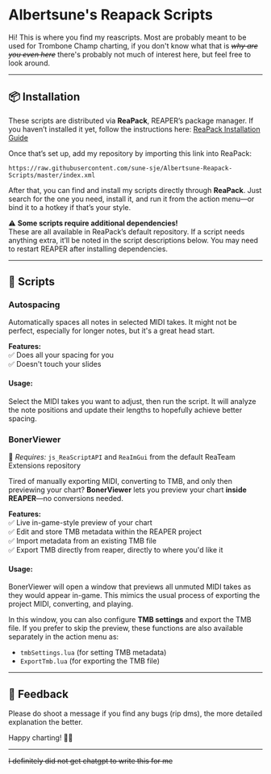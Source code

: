 # Albertsune's Reapack Scripts

Hi! This is where you find my reascripts. Most are probably meant to be used for Trombone Champ charting, if you don't know what that is ~~_why are you even here_~~ there's probably not much of interest here, but feel free to look around.

---

## 📦 Installation

These scripts are distributed via **ReaPack**, REAPER’s package manager. If you haven’t installed it yet, follow the instructions here: [ReaPack Installation Guide](https://reapack.com/)

Once that’s set up, add my repository by importing this link into ReaPack:

```plaintext
https://raw.githubusercontent.com/sune-sje/Albertsune-Reapack-Scripts/master/index.xml
```

After that, you can find and install my scripts directly through **ReaPack**. Just search for the one you need, install it, and run it from the action menu—or bind it to a hotkey if that’s your style.

⚠ **Some scripts require additional dependencies!**  
These are all available in ReaPack’s default repository. If a script needs anything extra, it’ll be noted in the script descriptions below. You may need to restart REAPER after installing dependencies.

---

## 🎼 Scripts

### **Autospacing**

Automatically spaces all notes in selected MIDI takes. It might not be perfect, especially for longer notes, but it's a great head start.

**Features:**  
✅ Does all your spacing for you  
✅ Doesn't touch your slides  

#### **Usage:**  

Select the MIDI takes you want to adjust, then run the script. It will analyze the note positions and update their lengths to hopefully achieve better spacing.  

### **BonerViewer**

📌 _Requires:_ `js_ReaScriptAPI` and `ReaImGui` from the default ReaTeam Extensions repository

Tired of manually exporting MIDI, converting to TMB, and only then previewing your chart? **BonerViewer** lets you preview your chart **inside REAPER**—no conversions needed.

**Features:**  
✅ Live in-game-style preview of your chart  
✅ Edit and store TMB metadata within the REAPER project  
✅ Import metadata from an existing TMB file  
✅ Export TMB directly from reaper, directly to where you'd like it

#### **Usage:**  

BonerViewer will open a window that previews all unmuted MIDI takes as they would appear in-game. This mimics the usual process of exporting the project MIDI, converting, and playing.  

In this window, you can also configure **TMB settings** and export the TMB file. If you prefer to skip the preview, these functions are also available separately in the action menu as:

- `tmbSettings.lua` (for setting TMB metadata)  
- `ExportTmb.lua` (for exporting the TMB file)  

---

## 💬 Feedback

Please do shoot a message if you find any bugs (rip dms), the more detailed explanation the better.

Happy charting! 🎺🎶

---

~~I definitely did not get chatgpt to write this for me~~
